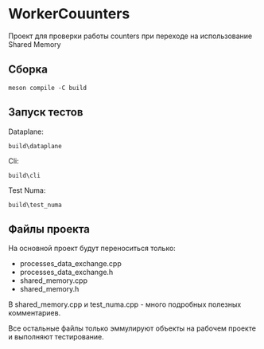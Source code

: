 # WorkerCouunters
Проект для проверки работы counters при переходе на использование Shared Memory

## Сборка
```
meson compile -C build
```

## Запуск тестов

Dataplane:
```
build\dataplane
```

Cli:
```
build\cli
```

Test Numa:
```
build\test_numa
```

## Файлы проекта

На основной проект будут переноситься только:

- processes_data_exchange.cpp
- processes_data_exchange.h
- shared_memory.cpp
- shared_memory.h

В shared_memory.cpp и test_numa.cpp - много подробных полезных комментариев.

Все остальные файлы только эммулируют объекты на рабочем проекте и выполняют тестирование.
